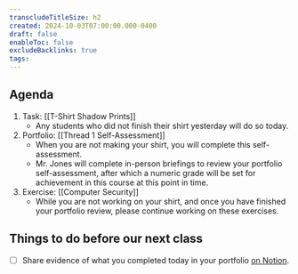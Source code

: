 ```yaml
---
transcludeTitleSize: h2
created: 2024-10-03T07:00:00.000-0400
draft: false
enableToc: false
excludeBacklinks: true
tags:
---
```

## Agenda
1. Task: [[T-Shirt Shadow Prints]]
	- Any students who did not finish their shirt yesterday will do so today.
1. Portfolio: [[Thread 1 Self-Assessment]]
	- When you are not making your shirt, you will complete this self-assessment.
	- Mr. Jones will complete in-person briefings to review your portfolio self-assessment, after which a numeric grade will be set for achievement in this course at this point in time.
1. Exercise: [[Computer Security]]
	- While you are not working on your shirt, and once you have finished your portfolio review, please continue working on these exercises.
	  
## Things to do before our next class
- [ ] Share evidence of what you completed today in your portfolio [on Notion](https://notion.so).